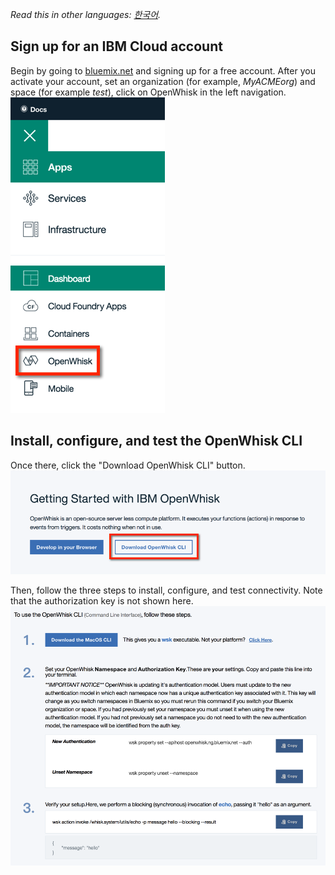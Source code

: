 *Read this in other languages: [한국어](OPENWHISK-ko.md).*

## Sign up for an IBM Cloud account
Begin by going to [bluemix.net](https://console.ng.bluemix.net/) and signing up for a free account. After you activate your account, set an organization (for example, *MyACMEorg*) and space (for example *test*), click on OpenWhisk in the left navigation.
![alt text](openwhisk-nav.png)

## Install, configure, and test the OpenWhisk CLI
Once there, click the "Download OpenWhisk CLI" button.
![alt text](getting-started-with-openwhisk.png)

Then, follow the three steps to install, configure, and test connectivity. Note that the authorization key is not shown here.
![alt text](openwhisk-cli.png)
